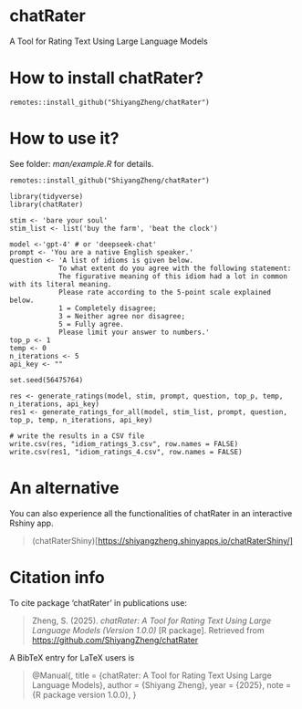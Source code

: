 # chatRater
 A Tool for Rating Text Using Large Language Models
 
# How to install chatRater?
```
remotes::install_github("ShiyangZheng/chatRater")
```

# How to use it?
See folder: _man/example.R_ for details.

```
remotes::install_github("ShiyangZheng/chatRater")

library(tidyverse)
library(chatRater)

stim <- 'bare your soul'
stim_list <- list('buy the farm', 'beat the clock')

model <-'gpt-4' # or 'deepseek-chat'
prompt <- 'You are a native English speaker.'
question <- 'A list of idioms is given below.
            To what extent do you agree with the following statement:
            The figurative meaning of this idiom had a lot in common with its literal meaning.
            Please rate according to the 5-point scale explained below.
            1 = Completely disagree;
            3 = Neither agree nor disagree;
            5 = Fully agree.
            Please limit your answer to numbers.'
top_p <- 1
temp <- 0
n_iterations <- 5
api_key <- ""

set.seed(56475764)

res <- generate_ratings(model, stim, prompt, question, top_p, temp, n_iterations, api_key)
res1 <- generate_ratings_for_all(model, stim_list, prompt, question, top_p, temp, n_iterations, api_key)

# write the results in a CSV file
write.csv(res, "idiom_ratings_3.csv", row.names = FALSE)
write.csv(res1, "idiom_ratings_4.csv", row.names = FALSE)
```
# An alternative
You can also experience all the functionalities of chatRater in an interactive Rshiny app.

> (chatRaterShiny)[https://shiyangzheng.shinyapps.io/chatRaterShiny/]


# Citation info
To cite package ‘chatRater’ in publications use:

  > Zheng, S. (2025). _chatRater: A Tool for Rating Text Using Large Language Models (Version 1.0.0)_ [R package]. Retrieved from https://github.com/ShiyangZheng/chatRater


A BibTeX entry for LaTeX users is

  > @Manual{,
    title = {chatRater: A Tool for Rating Text Using Large Language Models},
    author = {Shiyang Zheng},
    year = {2025},
    note = {R package version 1.0.0},
  }

